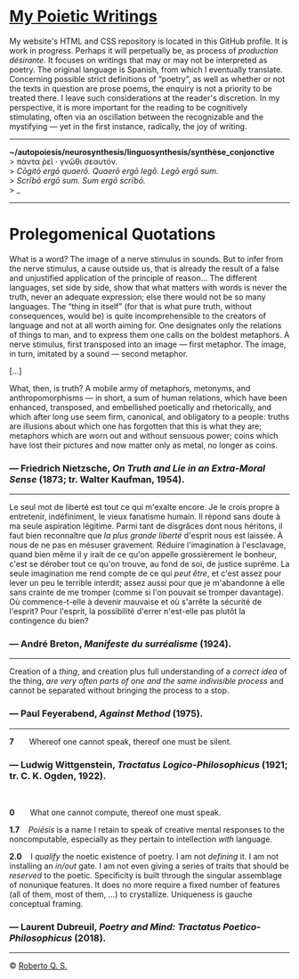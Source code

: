 # [My Poietic Writings](robertoqsx.github.io)
 
My website's HTML and CSS repository is located in this GitHub profile. It is work in progress. Perhaps it will perpetually be, as process of *production désirante*. It focuses on writings that may or may not be interpreted as poetry. The original language is Spanish, from which I eventually translate. Concerning possible strict definitions of “poetry”, as well as whether or not the texts in question are prose poems, the enquiry is not a priority to be treated there. I leave such considerations at the reader's discretion. In my perspective, it is more important for the reading to be cognitively stimulating, often via an oscillation between the recognizable and the mystifying — yet in the first instance, radically, the joy of writing.

***

**~/autopoiesis/neurosynthesis/linguosynthesis/synthèse_conjonctive**<br>
&gt; πάντα ῥεῖ &middot; γνῶθι σεαυτόν.<br>
&gt; *Cōgitō ergō quaerō. Quaerō ergō legō. Legō ergō sum.*<br>
&gt; *Scrībō ergō sum. Sum ergō scrībō.*<br>
&gt; _

***

# Prolegomenical Quotations

What is a word? The image of a nerve stimulus in sounds. But to infer from the nerve stimulus, a cause outside us, that is already the result of a false and unjustified application of the principle of reason... The different languages, set side by side, show that what matters with words is never the truth, never an adequate expression; else there would not be so many languages. The “thing in itself” (for that is what pure truth, without consequences, would be) is quite incomprehensible to the creators of language and not at all worth aiming for. One designates only the relations of things to man, and to express them one calls on the boldest metaphors. A nerve stimulus, first transposed into an image — first metaphor. The image, in turn, imitated by a sound — second metaphor.

[...]

What, then, is truth? A mobile army of metaphors, metonyms, and anthropomorphisms — in short, a sum of human relations, which have been enhanced, transposed, and embellished poetically and rhetorically, and which after long use seem firm, canonical, and obligatory to a people: truths are illusions about which one has forgotten that this is what they are; metaphors which are worn out and without sensuous power; coins which have lost their pictures and now matter only as metal, no longer as coins.

### — Friedrich Nietzsche, *On Truth and Lie in an Extra-Moral Sense* (1873; tr. Walter Kaufman, 1954).

***

Le seul mot de liberté est tout ce qui m'exalte encore. Je le crois propre à entretenir, indéfiniment, le vieux fanatisme humain. Il répond sans doute à ma seule aspiration légitime. Parmi tant de disgrâces dont nous héritons, il faut bien reconnaître que *la plus grande liberté* d'esprit nous est laissée. À nous de ne pas en mésuser gravement. Réduire l'imagination à l'esclavage, quand bien même il y irait de ce qu'on appelle grossièrement le bonheur, c'est se dérober tout ce qu'on trouve, au fond de soi, de justice suprême. La seule imagination me rend compte de ce qui *peut être*, et c'est assez pour lever un peu le terrible interdit; assez aussi pour que je m'abandonne à elle sans crainte de me tromper (comme si l'on pouvait se tromper davantage). Où commence-t-elle à devenir mauvaise et où s'arrête la sécurité de l'esprit? Pour l'esprit, la possibilité d'errer n'est-elle pas plutôt la contingence du bien?

### — André Breton, *Manifeste du surréalisme* (1924).

***

Creation of a *thing*, and creation plus full understanding of a *correct idea* of the thing, *are very often parts of one and the same indivisible process* and cannot be separated without bringing the process to a stop.


### — Paul Feyerabend, *Against Method* (1975).

***

**7**&nbsp;&nbsp;&nbsp;&nbsp;&nbsp;&nbsp;&nbsp;Whereof one cannot speak, thereof one must be silent.

### — Ludwig Wittgenstein, *Tractatus Logico-Philosophicus* (1921; tr. C. K. Ogden, 1922).
<br>

**0**&nbsp;&nbsp;&nbsp;&nbsp;&nbsp;&nbsp;&nbsp;What one cannot compute, thereof one must speak.

**1.7**&nbsp;&nbsp;&nbsp;&nbsp;*Poiēsis* is a name I retain to speak of creative mental responses to the noncomputable, especially as they pertain to intellection *with* language.

**2.0**&nbsp;&nbsp;&nbsp;&nbsp;I *qualify* the noetic existence of poetry. I am not *defining* it. I am not installing an *in/out* gate. I am not even giving a series of traits that should be *reserved* to the poetic. Specificity is built through the singular assemblage of nonunique features. It does no more require a fixed number of features (all of them, most of them, ...) to crystallize. Uniqueness is gauche conceptual framing.

### — Laurent Dubreuil, *Poetry and Mind: Tractatus Poetico-Philosophicus* (2018).

***

&#169; [Roberto Q. S.](https://writing.exchange/@robertoqs)

